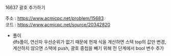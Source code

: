 16637 괄호 추가하기<br/>

주소 : <https://www.acmicpc.net/problem/15683><br/>
코드 : <https://www.acmicpc.net/source/20342820><br/>

* 풀이<br/>
dfs풀이, 연산자 우선순위가 없기 때문에 현재 식을 계산하면 스텍 top의 값만 변경, 계산하지 않으면 스택에 push, 괄호 중첩을 빼기 위해 전 단계에서 bool 변수 추가